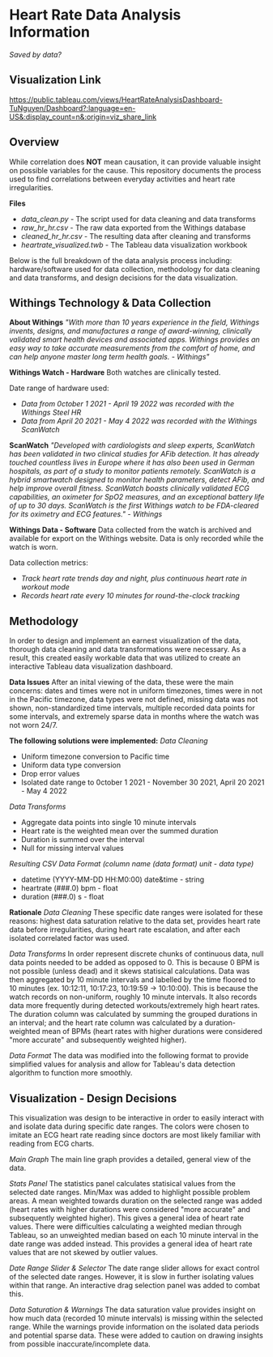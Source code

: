 # Heart Rate Data Analysis Information
*Saved by data?*

## Visualization Link 
https://public.tableau.com/views/HeartRateAnalysisDashboard-TuNguyen/Dashboard?:language=en-US&:display_count=n&:origin=viz_share_link

## Overview
While correlation does **NOT** mean causation, it can provide valuable insight on possible variables for the cause. This repository documents the process used to find correlations between everyday activities and heart rate irregularities.

**Files**
- *data_clean.py* - The script used for data cleaning and data transforms
- *raw_hr_hr.csv* - The raw data exported from the Withings database
- *cleaned_hr_hr.csv* - The resulting data after cleaning and transforms
- *heartrate_visualized.twb* - The Tableau data visualization workbook

Below is the full breakdown of the data analysis process including: hardware/software used for data collection, methodology for data cleaning and data transforms, and design decisions for the data visualization.

## Withings Technology & Data Collection
**About Withings**
*"With more than 10 years experience in the field, Withings invents, designs, and manufactures a range of award-winning, clinically validated smart health devices and associated apps. Withings provides an easy way to take accurate measurements from the comfort of home, and can help anyone master long term health goals. - Withings"*

**Withings Watch - Hardware**
Both watches are clinically tested.

Date range of hardware used:
- *Data from 0ctober 1 2021 - April 19 2022 was recorded with the Withings Steel HR*
- *Data from April 20 2021 - May 4 2022 was recorded with the Withings ScanWatch*

**ScanWatch**
*"Developed with cardiologists and sleep experts, ScanWatch has been validated in two clinical studies for AFib detection. It has already touched countless lives in Europe where it has also been used in German hospitals, as part of a study to monitor patients remotely. ScanWatch is a hybrid smartwatch designed to monitor health parameters, detect AFib, and help improve overall fitness. ScanWatch boasts clinically validated ECG capabilities, an oximeter for SpO2 measures, and an exceptional battery life of up to 30 days. ScanWatch is the first Withings watch to be FDA-cleared for its oximetry and ECG features." - Withings*

**Withings Data - Software**
Data collected from the watch is archived and available for export on the Withings website. Data is only recorded while the watch is worn.

Data collection metrics:
- *Track heart rate trends day and night, plus continuous heart rate in workout mode*
- *Records heart rate every 10 minutes for round-the-clock tracking*

## Methodology
In order to design and implement an earnest visualization of the data, thorough data cleaning and data transformations were necessary. As a result, this created easily workable data that was utilized to create an interactive Tableau data visualization dashboard.

**Data Issues**
After an inital viewing of the data, these were the main concerns: dates and times were not in uniform timezones, times were in not in the Pacific timezone, data types were not defined, missing data was not shown, non-standardized time intervals, multiple recorded data points for some intervals, and extremely sparse data in months where the watch was not worn 24/7.

**The following solutions were implemented:**
*Data Cleaning*
- Uniform timezone conversion to Pacific time
- Uniform data type conversion
- Drop error values
- Isolated date range to 0ctober 1 2021 - November 30 2021, April 20 2021 - May 4 2022

*Data Transforms*
- Aggregate data points into single 10 minute intervals
- Heart rate is the weighted mean over the summed duration
- Duration is summed over the interval
- Null for missing interval values

*Resulting CSV Data Format (column name (data format) unit - data type)*
- datetime (YYYY-MM-DD HH:M0:00) date&time - string
- heartrate (###.0) bpm - float
- duration (###.0) s - float

**Rationale**
*Data Cleaning*
These specific date ranges were isolated for these reasons: highest data saturation relative to the data set, provides heart rate data before irregularities, during heart rate escalation, and after each isolated correlated factor was used.

*Data Transforms*
In order represent discrete chunks of continuous data, null data points needed to be added as opposed to 0. This is because 0 BPM is not possible (unless dead) and it skews statisical calculations. Data was then aggregated by 10 minute intervals and labelled by the time floored to 10 minutes (ex. 10:12:11, 10:17:23, 10:19:59 -> 10:10:00). This is because the watch records on non-uniform, roughly 10 minute intervals. It also records data more frequently during detected workouts/extremely high heart rates. The duration column was calculated by summing the grouped durations in an interval; and the heart rate column was calculated by a duration-weighted mean of BPMs (heart rates with higher durations were considered "more accurate" and subsequently weighted higher).

*Data Format*
The data was modified into the following format to provide simplified values for analysis and allow for Tableau's data detection algorithm to function more smoothly.

## Visualization - Design Decisions
This visualization was design to be interactive in order to easily interact with and isolate data during specific date ranges. The colors were chosen to imitate an ECG heart rate reading since doctors are most likely familiar with reading from ECG charts.

*Main Graph*
The main line graph provides a detailed, general view of the data.

*Stats Panel*
The statistics panel calculates statisical values from the selected date ranges. Min/Max was added to highlight possible problem areas. A mean weighted towards duration on the selected range was added (heart rates with higher durations were considered "more accurate" and subsequently weighted higher). This gives a general idea of heart rate values. There were difficulties calculating a weighted median through Tableau, so an unweighted median based on each 10 minute interval in the date range was added instead. This provides a general idea of heart rate values that are not skewed by outlier values. 

*Date Range Slider & Selector*
The date range slider allows for exact control of the selected date ranges. However, it is slow in further isolating values within that range. An interactive drag selection panel was added to combat this.

*Data Saturation & Warnings*
The data saturation value provides insight on how much data (recorded 10 minute intervals) is missing within the selected range. While the warnings provide information on the isolated data periods and potential sparse data. These were added to caution on drawing insights from possible inaccurate/incomplete data.